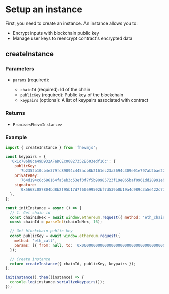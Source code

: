 # Setup an instance

First, you need to create an instance. An instance allows you to:

- Encrypt inputs with blockchain public key
- Manage user keys to reencrypt contract's encrypted data

## createInstance

### Parameters

- `params` (required):

  - `chainId` (required): Id of the chain
  - `publicKey` (required): Public key of the blockchain
  - `keypairs` (optional): A list of keypairs associated with contract

### Returns

- `Promise<FhevmInstance>`

### Example

```javascript
import { createInstance } from 'fhevmjs';

const keypairs = {
  '0x1c786b8ca49D932AFaDCEc00827352B503edf16c': {
    publicKey:
      '7b2352b10cb4e379fc89094c445acb8b2161ec23a3694c309e01e797ab2bae22',
    privateKey:
      '764d194c6c686164fa5eb3c53ef3f7f5b90985723f19e865baf0961dd28991eb',
    signature:
      '0x5668c087804bd8b2f95b17d7f60599502bf7d539b0b19a4d989c3a5e422c77de37771be1f991223088e968a7e18330c7ece973f527eec03b97f219447d4833401b',
  },
};

const initInstance = async () => {
  // 1. Get chain id
  const chainIdHex = await window.ethereum.request({ method: 'eth_chainId' });
  const chainId = parseInt(chainIdHex, 16);

  // Get blockchain public key
  const publicKey = await window.ethereum.request({
    method: 'eth_call',
    params: [{ from: null, to: '0x0000000000000000000000000000000000000044' }],
  });

  // Create instance
  return createInstance({ chainId, publicKey, keypairs });
};

initInstance().then((instance) => {
  console.log(instance.serializeKeypairs());
});
```
